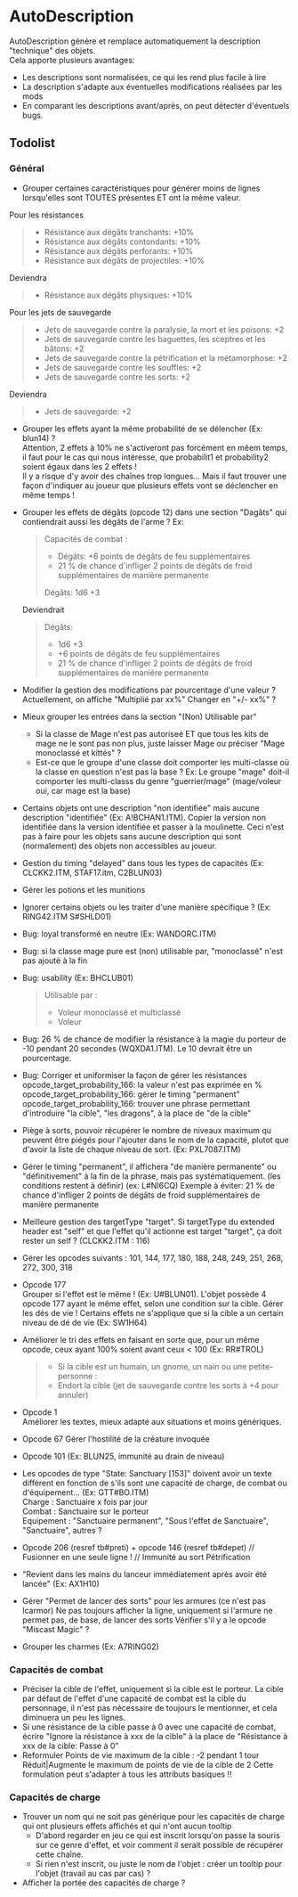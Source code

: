 # AutoDescription

AutoDescription génère et remplace automatiquement la description "technique" des objets.  
Cela apporte plusieurs avantages:
- Les descriptions sont normalisées, ce qui les rend plus facile à lire
- La description s'adapte aux éventuelles modifications réalisées par les mods
- En comparant les descriptions avant/après, on peut détecter d'éventuels bugs.

## Todolist

### Général

- Grouper certaines caractéristiques pour générer moins de lignes lorsqu'elles sont TOUTES présentes ET ont la même valeur.

Pour les résistances
> - Résistance aux dégâts tranchants: +10%
> - Résistance aux dégâts contondants: +10%
> - Résistance aux dégâts perforants: +10%
> - Résistance aux dégâts de projectiles: +10% 

Deviendra

> - Résistance aux dégâts physiques: +10%

Pour les jets de sauvegarde

> - Jets de sauvegarde contre la paralysie, la mort et les poisons: +2
> - Jets de sauvegarde contre les baguettes, les sceptres et les bâtons: +2
> - Jets de sauvegarde contre la pétrification et la métamorphose: +2
> - Jets de sauvegarde contre les souffles: +2
> - Jets de sauvegarde contre les sorts: +2

Deviendra

> - Jets de sauvegarde: +2

- Grouper les effets ayant la même probabilité de se délencher (Ex: blun14) ?  
  Attention, 2 effets à 10% ne s'activeront pas forcément en mêem temps, il faut pour le cas qui nous intéresse, que probabilit1 et probability2 soient égaux dans les 2 effets !  
  Il y a risque d'y avoir des chaînes trop longues...  Mais il faut trouver une façon d'indiquer au joueur que plusieurs effets vont se déclencher en même temps !
- Grouper les effets de dégâts (opcode 12) dans une section "Dagâts" qui contiendrait aussi les dégâts de l'arme ?
  Ex:
  > Capacités de combat :
  > - Dégâts: +6 points de dégâts de feu supplémentaires
  > - 21 % de chance d'infliger 2 points de dégâts de froid supplémentaires de manière permanente
  > 
  > Dégâts: 1d6 +3
  
  Deviendrait
  
  > Dégâts: 
  > - 1d6 +3
  > - +6 points de dégâts de feu supplémentaires
  > - 21 % de chance d'infliger 2 points de dégâts de froid supplémentaires de manière permanente
- Modifier la gestion des modifications par pourcentage d'une valeur ?  
  Actuellement, on affiche "Multiplié par xx%"
  Changer en "+/- xx%" ?
- Mieux grouper les entrées dans la section "(Non) Utilisable par"  
  - Si la classe de Mage n'est pas autoriseé ET que tous les kits de mage ne le sont pas non plus, juste laisser Mage ou préciser "Mage monoclassé et kittés" ?
  - Est-ce que le groupe d'une classe doit comporter les multi-classe où la classe en question n'est pas la base ?
  Ex: Le groupe "mage" doit-il comporter les multi-classs du genre "guerrier/mage" (mage/voleur oui, car mage est la base)
- Certains objets ont une description "non identifiée" mais aucune description "identifiée" (Ex: A!BCHAN1.ITM). Copier la version non identifiée dans la version identifiée et passer à la moulinette.
  Ceci n'est pas à faire pour les objets sans aucune description qui sont (normalement) des objets non accessibles au joueur.
- Gestion du timing "delayed" dans tous les types de capacités (Ex: CLCKK2.ITM, STAF17.itm, C2BLUN03) 
- Gérer les potions et les munitions
- Ignorer certains objets ou les traiter d'une manière spécifique ? (Ex: RING42.ITM S#SHLD01)
- Bug: loyal transformé en neutre (Ex: WANDORC.ITM)
- Bug: si la classe mage pure est (non) utilisable par, "monoclassé" n'est pas ajouté à la fin
- Bug: usability (Ex: BHCLUB01)
  > Utilisable par : 
  > - Voleur monoclassé et multiclassé
  > - Voleur
- Bug: 26 % de chance de modifier la résistance à la magie du porteur de -10 pendant 20 secondes (WQXDA1.ITM). Le 10 devrait être un pourcentage.
- Bug: Corriger et uniformiser la façon de gérer les résistances 
  opcode_target_probability_166: la valeur n'est pas exprimée en %
  opcode_target_probability_166: gérer le timing "permanent"
  opcode_target_probability_166: trouver une phrase permettant d'introduire "la cible", "les dragons", à la place de "de la cible" 
- Piège à sorts, pouvoir récupérer le nombre de niveaux maximum qu peuvent être piégés pour l'ajouter dans le nom de la capacité, plutot que d'avoir la liste de chaque niveau de sort. (Ex: PXL7087.ITM)
- Gérer le timing "permanent", il affichera "de manière permanente" ou "définitivement" à la fin de la phrase, mais pas systématiquement. (les conditions restent à définir) (ex: L#NI6CQ)
  Exemple à éviter: 21 % de chance d'infliger 2 points de dégâts de froid supplémentaires de manière permanente
- Meilleure gestion des targetType "target". Si targetType du extended header est "self" et que l'effet qu'il actionne est target "target", ça doit rester un self ? (CLCKK2.ITM : 116)
- Gérer les opcodes suivants : 101, 144, 177, 180, 188, 248, 249, 251, 268, 272, 300, 318
- Opcode 177  
  Grouper si l'effet est le même ! (Ex: U#BLUN01). L'objet possède 4 opcode 177 ayant le même effet, selon une condition sur la cible.
  Gérer les dés de vie ! Certains effets ne s'applique que si la cible a un certain niveau de dé de vie (Ex: SW1H64)
- Améliorer le tri des effets en faisant en sorte que, pour un même opcode, ceux ayant 100% soient avant ceux < 100 (Ex: RR#TROL)

  > - Si la cible est un humain, un gnome, un nain ou une petite-personne :
  >  -  Endort la cible (jet de sauvegarde contre les sorts à +4 pour annuler)
- Opcode 1  
  Améliorer les textes, mieux adapté aux situations et moins génériques.
- Opcode 67
  Gérer l'hostilité de la créature invoquée
- Opcode 101 (Ex: BLUN25, immunité au drain de niveau)
- Les opcodes de type "State: Sanctuary [153]" doivent avoir un texte différent en fonction de s'ils sont une capacité de charge, de combat ou d'équipement... (Ex: GTT#BO.ITM)  
  Charge : Sanctuaire x fois par jour  
  Combat : Sanctuaire sur le porteur  
  Equipement : "Sanctuaire permanent", "Sous l'effet de Sanctuaire", "Sanctuaire", autres ?
- Opcode 206 (resref tb#preti) + opcode 146 (resref tb#depet)
  // Fusionner en une seule ligne ! // Immunité au sort Pétrification
- "Revient dans les mains du lanceur immédiatement après avoir été lancée" (Ex: AX1H10)
- Gérer "Permet de lancer des sorts" pour les armures (ce n'est pas lcarmor)
  Ne pas toujours afficher la ligne, uniquement si l'armure ne permet pas, de base, de lancer des sorts
  Vérifier s'il y a le opcode "Miscast Magic" ?
- Grouper les charmes (Ex: A7RING02)
  

### Capacités de combat

- Préciser la cible de l'effet, uniquement si la cible est le porteur.
  La cible par défaut de l'effet d'une capacité de combat est la cible du personnage, il n'est pas nécessaire de toujours le mentionner, et cela diminuera un peu les lignes.
- Si une résistance de la cible passe à 0 avec une capacité de combat, écrire "Ignore la résistance à xxx de la cible" à la place de "Résistance à xxx de la cible: Passe à 0"
- Reformuler
  Points de vie maximum de la cible : -2 pendant 1 tour
  Réduit|Augmente le maximum de points de vie de la cible de 2
  Cette formulation peut s'adapter à tous les attributs basiques !!

### Capacités de charge

- Trouver un nom qui ne soit pas générique pour les capacités de charge qui ont plusieurs effets affichés et qui n'ont aucun tooltip
  - D'abord regarder en jeu ce qui est inscrit lorsqu'on passe la souris sur ce genre d'effet, et voir comment il serait possible de récupérer cette chaîne.
  - Si rien n'est inscrit, ou juste le nom de l'objet : créer un tooltip pour l'objet (travail au cas par cas) ?
- Afficher la portée des capacités de charge ?